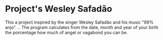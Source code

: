# Project's Wesley Safadão

This a project inspired by the singer Wesley Safadão and his music "99% anjo". ..
The program calculates from the date, month and year of your birth the porcentage how much of angel or vagabond you can be.